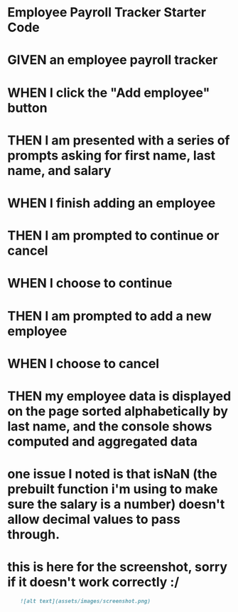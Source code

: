 # Employee Payroll Tracker Starter Code
# GIVEN an employee payroll tracker
# WHEN I click the "Add employee" button
# THEN I am presented with a series of prompts asking for first name, last name, and salary
# WHEN I finish adding an employee
# THEN I am prompted to continue or cancel
# WHEN I choose to continue
# THEN I am prompted to add a new employee
# WHEN I choose to cancel
# THEN my employee data is displayed on the page sorted alphabetically by last name, and the console shows computed and aggregated data

# one issue I noted is that isNaN (the prebuilt function i'm using to make sure the salary is a number) doesn't allow decimal values to pass through.

# this is here for the screenshot, sorry if it doesn't work correctly :/
```md
    ![alt text](assets/images/screenshot.png)
```